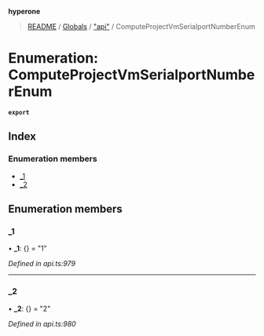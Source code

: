 **hyperone**

> [README](../README.md) / [Globals](../globals.md) / ["api"](../modules/_api_.md) / ComputeProjectVmSerialportNumberEnum

# Enumeration: ComputeProjectVmSerialportNumberEnum

**`export`** 

## Index

### Enumeration members

* [\_1](_api_.computeprojectvmserialportnumberenum.md#_1)
* [\_2](_api_.computeprojectvmserialportnumberenum.md#_2)

## Enumeration members

### \_1

•  **\_1**: {} = "1"

*Defined in api.ts:979*

___

### \_2

•  **\_2**: {} = "2"

*Defined in api.ts:980*
